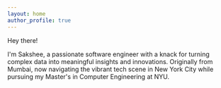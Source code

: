 ```yaml
---
layout: home
author_profile: true
---
```


Hey there!

I'm Sakshee, a passionate software engineer with a knack for turning complex data into meaningful insights and innovations. Originally from Mumbai, now navigating the vibrant tech scene in New York City while pursuing my Master's in Computer Engineering at NYU.